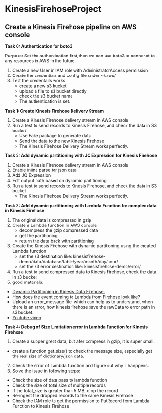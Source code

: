 # KinesisFirehoseProject

## Create a Kinesis Firehose pipeline on AWS console

**Task 0: Authentication for boto3**

Purpose: Set the authentication first,then we can use boto3 to connenct to any resources in AWS in the future.

1. Create a new User in IAM role with AdministratorAccess permission
2. Create the credentials and config file under ~/.aws/
3. Test the credentails works
   - create a new s3 bucket
   - upload a file to s3 bucket directly
   - check the s3 bucket name
   - The authentication is set.

**Task 1: Create Kinesis Firehose Delivery Stream**

1. Create a Kinesis Firehose delivery stream in AWS console
2. Run a test to send records to Kinesis Firehose, and check the data in S3 bucket
   - Use Fake package to generate data
   - Send the data to the new Kinesis Firehose
   - The Kinesis Firehose Delivery Stream works perfectly.

**Task 2: Add dynamic partitioning with JQ Expression for Kinesis Firehose**
1. Create a Kinesis Firehose delivery stream in AWS console
2. Enable inline parse for json data
3. Add JQ Expression
4. Edit output path based on dynamic partitioning
5. Run a test to send records to Kinesis Firehose, and check the data in S3 bucket
   - The Kinesis Firehose Delivery Stream works perfectly.

**Task 3: Add dynamic partitioning with Lambda Function for complex data in Kinesis Firehose**
1. The original data is compressed in gzip
2. Create a Lambda function in AWS console
   - decompress the gzip compressed data
   - get the partitioning
   - return the data back with partitioning
3. Create the Kinesis Firehose with dynamic partitioning using the created Lambda function
   - set the s3 destination like: kinesisfirehose-demo/data/database/table/year/month/day/hour/
   - set the s3 error destination like: kinesisfirehose-demo/error/
5. Run a test to send compressed data to Kinesis Firehose, check the data in s3 bucket
6. good materials:
- [Dynamic Partitioning in Kinesis Data Firehose.](https://docs.aws.amazon.com/firehose/latest/dev/dynamic-partitioning.html)
- [How does the event coming to Lambda from Firehose look like?](https://docs.aws.amazon.com/lambda/latest/dg/services-kinesisfirehose.html)
- Upload an error_message file, which can help us to understand, when there is an error, how kinesis firehose save the rawData to error path in s3 bucket.
- [Youtube video]()

**Task 4: Debug of Size Limitation error in Lambda Function for Kinesis Firehose**
1. Create a supper great data, but afer compress in gzip, it is super small.
- create a function get_size() to check the message size, especially get the real size of dictionary/json data.
2. Check the error of Lambda function and figure out why it hanppens.
3. Solve the issue in following steps:
- Check the size of data pass to lambda function
- Check the size of total size of multiple records
- If the total_size is greater than 5 MB, drop the record
- Re-ingest the dropped records to the same Kinesis Firehose
- Check the IAM role to get the permission to PutRecord from Lambda Function to Kinesis Firehose
